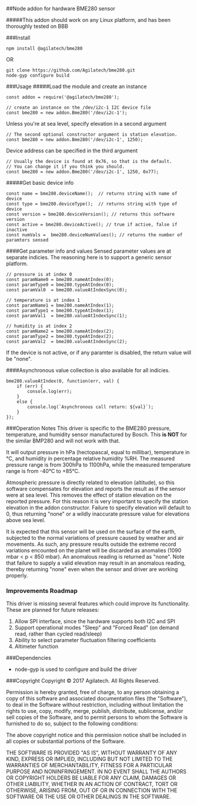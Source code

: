 ##Node addon for hardware BME280 sensor

#####This addon should work on any Linux platform, and has been thoroughly tested on BBB

###Install

```
npm install @agilatech/bme280
```
OR
```
git clone https://github.com/Agilatech/bme280.git
node-gyp configure build
```

###Usage
#####Load the module and create an instance
```
const addon = require('@agilatech/bme280');

// create an instance on the /dev/i2c-1 I2C device file
const bme280 = new addon.Bme280('/dev/i2c-1');
```
Unless you're at sea level, specify elevation in a second argument
```
// The second optional constructor argument is station elevation.
const bme280 = new addon.Bme280('/dev/i2c-1', 1250);
```
Device address can be specified in the third argument
```
// Usually the device is found at 0x76, so that is the default.
// You can change it if you think you should.
const bme280 = new addon.Bme280('/dev/i2c-1', 1250, 0x77);
```
#####Get basic device info
```
const name = bme280.deviceName();  // returns string with name of device
const type = bme280.deviceType();  // returns string with type of device
const version = bme280.deviceVersion(); // returns this software version
const active = bme280.deviceActive(); // true if active, false if inactive
const numVals =  bme280.deviceNumValues(); // returns the number of paramters sensed
```
####Get parameter info and values
Sensed parameter values are at separate indicies.  The reasoning here is to support a generic sensor platform.
```
// pressure is at index 0
const paramName0 = bme280.nameAtIndex(0);
const paramType0 = bme280.typeAtIndex(0);
const paramVal0  = bme280.valueAtIndexSync(0);
```
```
// temperature is at index 1
const paramName1 = bme280.nameAtIndex(1);
const paramType1 = bme280.typeAtIndex(1);
const paramVal1  = bme280.valueAtIndexSync(1);
```
```
// humidity is at index 2
const paramName2 = bme280.nameAtIndex(2);
const paramType2 = bme280.typeAtIndex(2);
const paramVal2  = bme280.valueAtIndexSync(2);
```
If the device is not active, or if any paramter is disabled, the return value will be "none".


####Asynchronous value collection is also available for all indicies.
```
bme280.valueAtIndex(0, function(err, val) {
    if (err) {
        console.log(err);
    }
    else {
        console.log(`Asynchronous call return: ${val}`);
    }
});
```

###Operation Notes
This driver is specific to the BME280 pressure, temperature, and humidity sensor manufactured by Bosch. This **is NOT**
for the similar BMP280 and will not work with that.

It will output pressure in hPa (hectopascal, equal to millibar), temperature in °C, and humidity in percentage relative humidity %RH.
The measured pressure range is from 300hPa to 1100hPa, while the measured temperature range is from -40°C to +85°C.

Atmospheric pressure is directly related to elevation (altitude), so this software compensates for elevation and
reports the result as if the sensor were at sea level. This removes the effect of station elevation on the reported
pressure. For this reason it is very important to specify the station elevation in the addon constructor.  Failure
to specify elevation will default to 0, thus returning "none" or a wildly inaccurate pressure value for elevations
above sea level.

It is expected that this sensor will be used on the surface of the earth, subjected to the normal variations of
pressure caused by weather and air movements.  As such, any pressure results outside the extreme record variations
encounted on the planet will be discarded as anomalies (1090 mbar < p < 850 mbar).  An anomalous reading is returned
as "none".  Note that failure to supply a valid elevation may result in an anomalous reading, thereby returning
"none" even when the sensor and driver are working properly.

### Improvements Roadmap
This driver is missing several features which could improve its functionality.  These are planned for future releases:
1. Allow SPI interface, since the hardware supports both I2C and SPI
2. Support operational modes "Sleep" and "Forced Read" (on demand read, rather than cycled read/sleep)
3. Ability to select parameter fluctuation filtering coefficients
4. Altimeter function

###Dependencies
* node-gyp is used to configure and build the driver


###Copyright
Copyright © 2017 Agilatech. All Rights Reserved.

Permission is hereby granted, free of charge, to any person obtaining a copy of this software and associated documentation files (the "Software"), to deal in the Software without restriction, including without limitation the rights to use, copy, modify, merge, publish, distribute, sublicense, and/or sell copies of the Software, and to permit persons to whom the Software is furnished to do so, subject to the following conditions:

The above copyright notice and this permission notice shall be included in all copies or substantial portions of the Software.

THE SOFTWARE IS PROVIDED "AS IS", WITHOUT WARRANTY OF ANY KIND, EXPRESS OR IMPLIED, INCLUDING BUT NOT LIMITED TO THE WARRANTIES OF MERCHANTABILITY, FITNESS FOR A PARTICULAR PURPOSE AND NONINFRINGEMENT. IN NO EVENT SHALL THE AUTHORS OR COPYRIGHT HOLDERS BE LIABLE FOR ANY CLAIM, DAMAGES OR OTHER LIABILITY, WHETHER IN AN ACTION OF CONTRACT, TORT OR OTHERWISE, ARISING FROM, OUT OF OR IN CONNECTION WITH THE SOFTWARE OR THE USE OR OTHER DEALINGS IN THE SOFTWARE.

